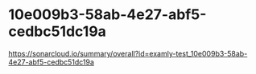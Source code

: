 # 10e009b3-58ab-4e27-abf5-cedbc51dc19a
https://sonarcloud.io/summary/overall?id=examly-test_10e009b3-58ab-4e27-abf5-cedbc51dc19a
